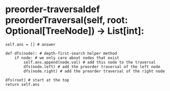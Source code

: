 # preorder-traversaldef preorderTraversal(self, root: Optional[TreeNode]) -> List[int]:
	self.ans = [] # answer

	def dfs(node): # depth-first-search helper method
		if node: # we only care about nodes that exist
			self.ans.append(node.val) # add this node to the traversal
			dfs(node.left) # add the preorder traversal of the left node
			dfs(node.right) # add the preorder traversal of the right node

	dfs(root) # start at the top
	return self.ans
